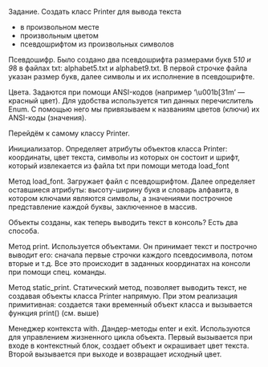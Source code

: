 Задание.
Создать класс Printer для вывода текста
- в произвольном месте
- произвольным цветом
- псевдошрифтом из произвольных символов

Псевдошифр.
Было создано два псевдошрифта размерами букв 5*10 и 9*8 в файлах txt: alphabet5.txt и alphabet9.txt. В первой строчке файла указан размер букв, далее символы и их исполнение в псевдошрифте. 

Цвета.
Задаются при помощи ANSI-кодов (например ‘\u001b[31m’ — красный цвет). Для удобства используется тип данных перечислитель Enum. С помощью него мы привязываем к названиям цветов (ключи) их ANSI-коды (значения). 

Перейдём к самому классу Printer.

Инициализатор.
Определяет атрибуты объектов класса Printer: координаты, цвет текста, символы из которых он состоит и шрифт, который извлекается из файла txt при помощи метода load_font

Метод load_font.
Загружает файл с псевдошрифтом. Далее определяет оставшиеся атрибуты: высоту-ширину букв и словарь алфавита, в котором ключами являются символы, а значениями построчное представление каждой буквы, заключенное в массив. 

Объекты созданы, как теперь выводить текст в консоль? Есть два способа.

Метод print.
Используется объектами. Он принимает текст и построчно выводит его: сначала первые строчки каждого псевдосимвола, потом вторые и т.д. Все это происходит в заданных координатах на консоли при помощи спец. команды.

Метод static_print.
Статический метод, позволяет выводить текст, не создавая объекты класса Printer напрямую. При этом реализация примитивная: создается таки временный объект класса и вызывается функция print() (см. выше)

Менеджер контекста with.
Дандер-методы enter и exit. Используются для управлением жизненного цикла объекта. Первый вызывается при входе в контекстный блок, создает объект и окрашивает цвет текста. Второй вызывается при выходе и возвращает исходный цвет.
